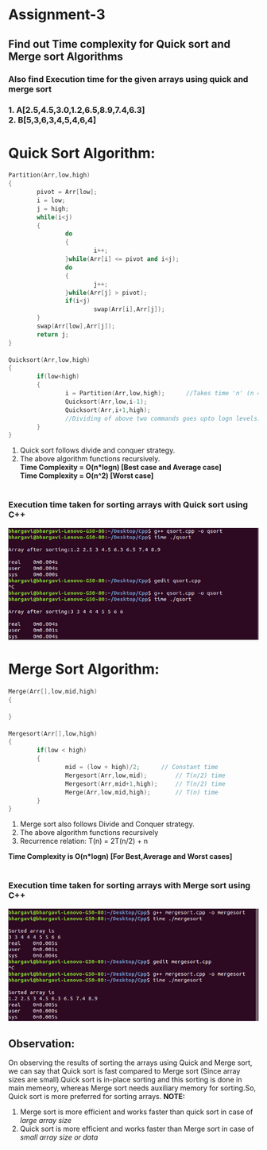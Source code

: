 # Assignment-3</br>
## Find out Time complexity for Quick sort and Merge sort Algorithms 
### Also find Execution time for the given arrays using quick and merge sort
### 1. A[2.5,4.5,3.0,1.2,6.5,8.9,7.4,6.3]</br> 2. B[5,3,6,3,4,5,4,6,4] 

# Quick Sort Algorithm:
```cpp
Partition(Arr,low,high)
{
        pivot = Arr[low];
        i = low;
        j = high;
        while(i<j)
        {
                do
                {
                        i++;
                }while(Arr[i] <= pivot and i<j);
                do
                {
                        j++;
                }while(Arr[j] > pivot);
                if(i<j)
                        swap(Arr[i],Arr[j]);
        }
        swap(Arr[low],Arr[j]);
        return j;
}

Quicksort(Arr,low,high)
{
        if(low<high)
        {
                i = Partition(Arr,low,high);      //Takes time 'n' (n = length of the array)
                Quicksort(Arr,low,i-1);
                Quicksort(Arr,i+1,high);         
                //Dividing of above two commands goes upto logn levels. Therefore, takes 'logn' time
        }
}
```

1. Quick sort follows divide and conquer strategy.
2. The above algorithm functions recursively. </br>
**Time Complexity = O(n*logn)  [Best case and Average case]**</br>
**Time Complexity = O(n^2)  [Worst case]**</br></br>

### Execution time taken for sorting arrays with Quick sort using C++
![Quick sort program execution](time_quicksort.png)


# Merge Sort Algorithm:
```cpp
Merge(Arr[],low,mid,high)
{

}

Mergesort(Arr[],low,high)                        
{
        if(low < high)
        {
                mid = (low + high)/2;      // Constant time
                Mergesort(Arr,low,mid);        // T(n/2) time
                Mergesort(Arr,mid+1,high);     // T(n/2) time
                Merge(Arr,low,mid,high);       // T(n) time
        }
}
```
1. Merge sort also follows Divide and Conquer strategy.
2. The above algorithm functions recursively</br>
3. Recurrence relation: T(n) = 2T(n/2) + n

**Time Complexity is O(n*logn)  [For Best,Average and Worst cases]**</br></br>

### Execution time taken for sorting arrays with Merge sort using C++
![Merge sort program execution](time_mergesort.png)


## Observation:
On observing the results of sorting the arrays using Quick and Merge sort, we can say that Quick sort is fast compared to Merge sort (Since array sizes are small).Quick sort is in-place sorting and this sorting is done in main memeory, whereas Merge sort needs auxiliary memory for sorting.So, Quick sort is more preferred for sorting arrays. 
**NOTE:**
1. Merge sort is more efficient and works faster than quick sort in case of *large array size*
2. Quick sort is more efficient and works faster than Merge sort in case of *small array size or data*

